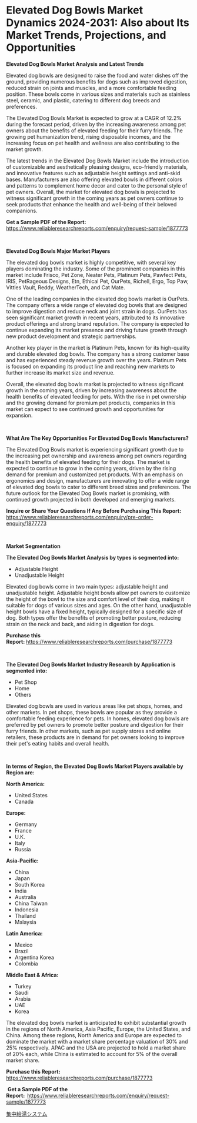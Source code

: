 <p><h1>Elevated Dog Bowls Market Dynamics 2024-2031: Also about Its Market Trends, Projections, and Opportunities</h1></p><p><strong>Elevated Dog Bowls Market Analysis and Latest Trends</strong></p>
<p><p>Elevated dog bowls are designed to raise the food and water dishes off the ground, providing numerous benefits for dogs such as improved digestion, reduced strain on joints and muscles, and a more comfortable feeding position. These bowls come in various sizes and materials such as stainless steel, ceramic, and plastic, catering to different dog breeds and preferences.</p><p>The Elevated Dog Bowls Market is expected to grow at a CAGR of 12.2% during the forecast period, driven by the increasing awareness among pet owners about the benefits of elevated feeding for their furry friends. The growing pet humanization trend, rising disposable incomes, and the increasing focus on pet health and wellness are also contributing to the market growth.</p><p>The latest trends in the Elevated Dog Bowls Market include the introduction of customizable and aesthetically pleasing designs, eco-friendly materials, and innovative features such as adjustable height settings and anti-skid bases. Manufacturers are also offering elevated bowls in different colors and patterns to complement home decor and cater to the personal style of pet owners. Overall, the market for elevated dog bowls is projected to witness significant growth in the coming years as pet owners continue to seek products that enhance the health and well-being of their beloved companions.</p></p>
<p><strong>Get a Sample PDF of the Report:&nbsp;</strong> <a href="https://www.reliableresearchreports.com/enquiry/request-sample/1877773">https://www.reliableresearchreports.com/enquiry/request-sample/1877773</a></p>
<p>&nbsp;</p>
<p><strong>Elevated Dog Bowls Major Market Players</strong></p>
<p><p>The elevated dog bowls market is highly competitive, with several key players dominating the industry. Some of the prominent companies in this market include Frisco, Pet Zone, Neater Pets, Platinum Pets, Pawfect Pets, IRIS, PetRageous Designs, Etn, Ethical Pet, OurPets, Richell, Ergo, Top Paw, Vittles Vault, Reddy, WeatherTech, and Cat Mate.</p><p>One of the leading companies in the elevated dog bowls market is OurPets. The company offers a wide range of elevated dog bowls that are designed to improve digestion and reduce neck and joint strain in dogs. OurPets has seen significant market growth in recent years, attributed to its innovative product offerings and strong brand reputation. The company is expected to continue expanding its market presence and driving future growth through new product development and strategic partnerships.</p><p>Another key player in the market is Platinum Pets, known for its high-quality and durable elevated dog bowls. The company has a strong customer base and has experienced steady revenue growth over the years. Platinum Pets is focused on expanding its product line and reaching new markets to further increase its market size and revenue.</p><p>Overall, the elevated dog bowls market is projected to witness significant growth in the coming years, driven by increasing awareness about the health benefits of elevated feeding for pets. With the rise in pet ownership and the growing demand for premium pet products, companies in this market can expect to see continued growth and opportunities for expansion.</p></p>
<p>&nbsp;</p>
<p><strong>What Are The Key Opportunities For Elevated Dog Bowls Manufacturers?</strong></p>
<p><p>The Elevated Dog Bowls market is experiencing significant growth due to the increasing pet ownership and awareness among pet owners regarding the health benefits of elevated feeding for their dogs. The market is expected to continue to grow in the coming years, driven by the rising demand for premium and customized pet products. With an emphasis on ergonomics and design, manufacturers are innovating to offer a wide range of elevated dog bowls to cater to different breed sizes and preferences. The future outlook for the Elevated Dog Bowls market is promising, with continued growth projected in both developed and emerging markets.</p></p>
<p><strong>Inquire or Share Your Questions If Any Before Purchasing This Report:</strong> <a href="https://www.reliableresearchreports.com/enquiry/pre-order-enquiry/1877773">https://www.reliableresearchreports.com/enquiry/pre-order-enquiry/1877773</a></p>
<p>&nbsp;</p>
<p><strong>Market Segmentation</strong></p>
<p><strong>The Elevated Dog Bowls Market Analysis by types is segmented into:</strong></p>
<p><ul><li>Adjustable Height</li><li>Unadjustable Height</li></ul></p>
<p><p>Elevated dog bowls come in two main types: adjustable height and unadjustable height. Adjustable height bowls allow pet owners to customize the height of the bowl to the size and comfort level of their dog, making it suitable for dogs of various sizes and ages. On the other hand, unadjustable height bowls have a fixed height, typically designed for a specific size of dog. Both types offer the benefits of promoting better posture, reducing strain on the neck and back, and aiding in digestion for dogs.</p></p>
<p><strong>Purchase this Report:&nbsp;</strong><a href="https://www.reliableresearchreports.com/purchase/1877773">https://www.reliableresearchreports.com/purchase/1877773</a></p>
<p>&nbsp;</p>
<p><strong>The Elevated Dog Bowls Market Industry Research by Application is segmented into:</strong></p>
<p><ul><li>Pet Shop</li><li>Home</li><li>Others</li></ul></p>
<p><p>Elevated dog bowls are used in various areas like pet shops, homes, and other markets. In pet shops, these bowls are popular as they provide a comfortable feeding experience for pets. In homes, elevated dog bowls are preferred by pet owners to promote better posture and digestion for their furry friends. In other markets, such as pet supply stores and online retailers, these products are in demand for pet owners looking to improve their pet's eating habits and overall health.</p></p>
<p>&nbsp;</p>
<p><strong>In terms of Region, the Elevated Dog Bowls Market Players available by Region are:</strong></p>
<p>
    <p> <strong> North America: </strong>
        <ul>
            <li>United States</li>
            <li>Canada</li>
        </ul>
        </p> 
    <p> <strong> Europe: </strong>
        <ul>
            <li>Germany</li>
            <li>France</li>
            <li>U.K.</li>
            <li>Italy</li>
            <li>Russia</li>
        </ul>
        </p> 
    <p> <strong> Asia-Pacific: </strong>
        <ul>
            <li>China</li>
            <li>Japan</li>
            <li>South Korea</li>
            <li>India</li>
            <li>Australia</li>
            <li>China Taiwan</li>
            <li>Indonesia</li>
            <li>Thailand</li>
            <li>Malaysia</li>
        </ul>
        </p> 
    <p> <strong> Latin America: </strong>
        <ul>
            <li>Mexico</li>
            <li>Brazil</li>
            <li>Argentina Korea</li>
            <li>Colombia</li>
        </ul>
        </p> 
    <p> <strong> Middle East & Africa: </strong>
        <ul>
            <li>Turkey</li>
            <li>Saudi</li>
            <li>Arabia</li>
            <li>UAE</li>
            <li>Korea</li>
        </ul>
    </p>
    </p>
<p><p>The elevated dog bowls market is anticipated to exhibit substantial growth in the regions of North America, Asia Pacific, Europe, the United States, and China. Among these regions, North America and Europe are expected to dominate the market with a market share percentage valuation of 30% and 25% respectively. APAC and the USA are projected to hold a market share of 20% each, while China is estimated to account for 5% of the overall market share.</p></p>
<p><strong>Purchase this Report: </strong><a href="https://www.reliableresearchreports.com/purchase/1877773">https://www.reliableresearchreports.com/purchase/1877773</a></p>
<p>&nbsp;<strong>Get a Sample PDF of the Report:&nbsp;&nbsp;</strong><a href="https://www.reliableresearchreports.com/enquiry/request-sample/1877773">https://www.reliableresearchreports.com/enquiry/request-sample/1877773</a></p>
<p><strong></strong></p>
<p><p><a href="https://github.com/nemesis2824/Market-Research-Report-List-1/blob/main/77634096634.md">集中給湯システム</a></p></p>